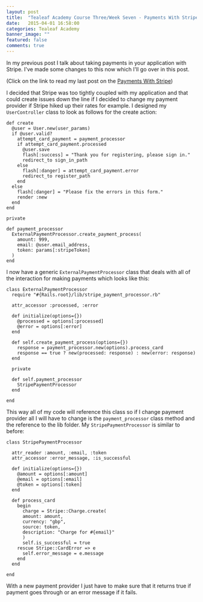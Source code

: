 ```yaml
---
layout: post
title:  "Tealeaf Academy Course Three/Week Seven - Payments With Stripe Part 2"
date:   2015-04-01 16:58:00
categories: Tealeaf Academy
banner_image: ""
featured: false
comments: true
---
```


In my previous post I talk about taking payments in your application with Stripe.  I've made some changes to this now which I'll go over in this post.

<!--more-->

(Click on the link to read my last post on the [Payments With Stripe](../../../../2015/03/26/course-three-week-six-payments-with-stripe/))

I decided that Stripe was too tightly coupled with my application and that could create issues down the line if I decided to change my payment provider if Stripe hiked up their rates for example.  I designed my ```UserController``` class to look as follows for the create action:

    def create
      @user = User.new(user_params)
      if @user.valid?
        attempt_card_payment = payment_processor
        if attempt_card_payment.processed
          @user.save
          flash[:success] = "Thank you for registering, please sign in."
          redirect_to sign_in_path
        else
          flash[:danger] = attempt_card_payment.error
          redirect_to register_path
        end
      else
        flash[:danger] = "Please fix the errors in this form."
        render :new
      end
    end 
    
    private
    
    def payment_processor
      ExternalPaymentProcessor.create_payment_process(
        amount: 999,
        email: @user.email_address,
        token: params[:stripeToken]
      )
    end
    
I now have a generic ```ExternalPaymentProcessor``` class that deals with all of the interaction for making payments which looks like this:

    class ExternalPaymentProcessor
      require "#{Rails.root}/lib/stripe_payment_processor.rb"

      attr_accessor :processed, :error

      def initialize(options={})
        @processed = options[:processed]
        @error = options[:error]
      end

      def self.create_payment_process(options={})
        response = payment_processor.new(options).process_card
        response == true ? new(processed: response) : new(error: response)
      end

      private

      def self.payment_processor
        StripePaymentProcessor
      end

    end
    
This way all of my code will reference this class so if I change payment provider all I will have to change is the ```payment_processor``` class method and the reference to the lib folder.  My ```StripePaymentProcessor``` is similar to before:

    class StripePaymentProcessor

      attr_reader :amount, :email, :token
      attr_accessor :error_message, :is_successful

      def initialize(options={})
        @amount = options[:amount]
        @email = options[:email]
        @token = options[:token]
      end

      def process_card
        begin
          charge = Stripe::Charge.create(
          amount: amount,
          currency: "gbp",
          source: token,
          description: "Charge for #{email}"
          )
          self.is_successful = true
        rescue Stripe::CardError => e
          self.error_message = e.message
        end 
      end

    end
    
With a new payment provider I just have to make sure that it returns true if payment goes through or an error message if it fails.